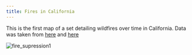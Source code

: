 ```yaml
---
title: Fires in California
---
```



This is the first map of a set detailing wildfires over time in California. Data was taken from [here](http://frap.fire.ca.gov/data/frapgisdata-sw-counties_download) and [here](http://frap.fire.ca.gov/data/frapgisdata-sw-fireperimeters_download)

![fire_supression1](https://user-images.githubusercontent.com/42807766/49682623-53e65b00-fa85-11e8-8494-e3066f8c2de5.png)



